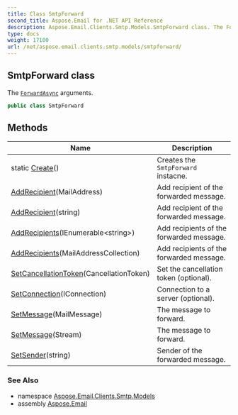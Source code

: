 ```yaml
---
title: Class SmtpForward
second_title: Aspose.Email for .NET API Reference
description: Aspose.Email.Clients.Smtp.Models.SmtpForward class. The ForwardAsync arguments
type: docs
weight: 17100
url: /net/aspose.email.clients.smtp.models/smtpforward/
---
```

## SmtpForward class

The [`ForwardAsync`](../../aspose.email.clients.smtp/iasyncsmtpclient/forwardasync/) arguments.

```csharp
public class SmtpForward
```

## Methods

| Name | Description |
| --- | --- |
| static [Create](../../aspose.email.clients.smtp.models/smtpforward/create/)() | Creates the `SmtpForward` instacne. |
| [AddRecipient](../../aspose.email.clients.smtp.models/smtpforward/addrecipient/#addrecipient)(MailAddress) | Add recipient of the forwarded message. |
| [AddRecipient](../../aspose.email.clients.smtp.models/smtpforward/addrecipient/#addrecipient_1)(string) | Add recipient of the forwarded message. |
| [AddRecipients](../../aspose.email.clients.smtp.models/smtpforward/addrecipients/#addrecipients_1)(IEnumerable&lt;string&gt;) | Add recipients of the forwarded message. |
| [AddRecipients](../../aspose.email.clients.smtp.models/smtpforward/addrecipients/#addrecipients)(MailAddressCollection) | Add recipients of the forwarded message. |
| [SetCancellationToken](../../aspose.email.clients.smtp.models/smtpforward/setcancellationtoken/)(CancellationToken) | Set the cancellation token (optional). |
| [SetConnection](../../aspose.email.clients.smtp.models/smtpforward/setconnection/)(IConnection) | Connection to a server (optional). |
| [SetMessage](../../aspose.email.clients.smtp.models/smtpforward/setmessage/#setmessage)(MailMessage) | The message to forward. |
| [SetMessage](../../aspose.email.clients.smtp.models/smtpforward/setmessage/#setmessage_1)(Stream) | The message to forward. |
| [SetSender](../../aspose.email.clients.smtp.models/smtpforward/setsender/)(string) | Sender of the forwarded message. |

### See Also

* namespace [Aspose.Email.Clients.Smtp.Models](../../aspose.email.clients.smtp.models/)
* assembly [Aspose.Email](../../)


